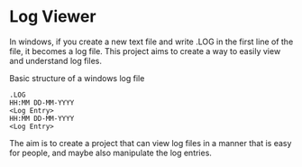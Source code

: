 # Log Viewer
In windows, if you create a new text file and write .LOG in the first line of the file, it becomes a log file.
This project aims to create a way to easily view and understand log files.

Basic structure of a windows log file


```
.LOG
HH:MM DD-MM-YYYY
<Log Entry>
HH:MM DD-MM-YYYY
<Log Entry>
```

The aim is to create a project that can view log files in a manner that is easy for people, and maybe also manipulate the log entries.